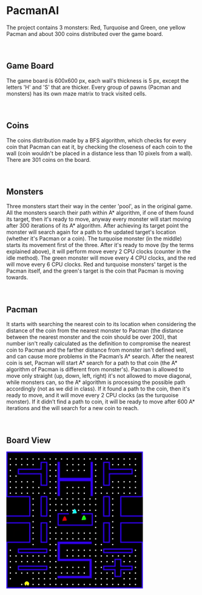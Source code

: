 # PacmanAI
The project contains 3 monsters: Red, Turquoise and Green, one yellow Pacman and about 300 coins distributed over the game board. 
<br/>
<br/>
<br/>
## Game Board
The game board is 600x600 px, each wall's thickness is 5 px, except the letters 'H' and 'S' that are thicker. Every group of pawns (Pacman and monsters) has its own maze matrix to track visited cells. 
<br/>
<br/>
<br/>
## Coins
The coins distribution made by a BFS algorithm, which checks for every coin that Pacman can eat it, by checking the closeness of each coin to the wall (coin wouldn't be placed in a distance less than 10 pixels from a wall). There are 301 coins on the board. 
<br/>
<br/>
<br/>
## Monsters
Three monsters start their way in the center 'pool', as in the original game. All the monsters search their path within A* algorithm, if one of them found its target, then it's ready to move, anyway every monster will start moving after 300 iterations of its A* algorithm. After achieving its target point the monster will search again for a path to the updated target's location (whether it's Pacman or a coin). 
The turquoise monster (in the middle) starts its movement first of the three. After it's ready to move (by the terms explained above), it will perform move every 2 CPU clocks (counter in the idle method). The green monster will move every 4 CPU clocks, and the red will move every 6 CPU clocks. Red and turquoise monsters' target is the Pacman itself, and the green's target is the coin that Pacman is moving towards. 
<br/>
<br/>
<br/>
## Pacman
It starts with searching the nearest coin to its location when considering the distance of the coin from the nearest monster to Pacman (the distance between the nearest monster and the coin should be over 200), that number isn't really calculated as the definition to compromise the nearest coin to Pacman and the farther distance from monster isn't defined well, and can cause more problems in the Pacman’s A* search. 
After the nearest coin is set, Pacman will start A* search for a path to that coin (the A* algorithm of Pacman is different from monster's). Pacman is allowed to move only straight (up, down, left, right) it's not allowed to move diagonal, while monsters can, so the A* algorithm is processing the possible path accordingly (not as we did in class). If it found a path to the coin, then it's ready to move, and it will move every 2 CPU clocks (as the turquoise monster). If it didn’t find a path to coin, it will be ready to move after 600 A* iterations and the will search for a new coin to reach. 
<br/>
<br/>
<br/>
## Board View

<!-- <img src="https://github.com/HadarPur/PacmanAI/blob/master/PacmanBoard.png" width="500" height="500" /> -->

![](PacmanGIF.gif)
